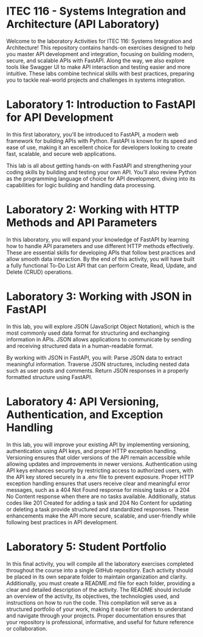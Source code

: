 # ITEC 116 - Systems Integration and Architecture (API Laboratory)
Welcome to the laboratory Activities for ITEC 116: Systems Integration and Architecture! This repository contains hands-on exercises designed to help you master API development and integration, focusing on building modern, secure, and scalable APIs with FastAPI. Along the way, we also explore tools like Swagger UI to make API interaction and testing easier and more intuitive.
These labs combine technical skills with best practices, preparing you to tackle real-world projects and challenges in systems integration.

# Laboratory 1: Introduction to FastAPI for API Development
In this first laboratory, you'll be introduced to FastAPI, a modern web framework for building APIs with Python. FastAPI is known for its speed and ease of use, making it an excellent choice for developers looking to create fast, scalable, and secure web applications.

This lab is all about getting hands-on with FastAPI and strengthening your coding skills by building and testing your own API. You’ll also review Python as the programming language of choice for API development, diving into its capabilities for logic building and handling data processing.

# Laboratory 2: Working with HTTP Methods and API Parameters
In this laboratory, you will expand your knowledge of FastAPI by learning how to handle API parameters and use different HTTP methods effectively. These are essential skills for developing APIs that follow best practices and allow smooth data interaction. By the end of this activity, you will have built a fully functional To-Do List API that can perform Create, Read, Update, and Delete (CRUD) operations.

# Laboratory 3: Working with JSON in FastAPI
In this lab, you will explore JSON (JavaScript Object Notation), which is the most commonly used data format for structuring and exchanging information in APIs. JSON allows applications to communicate by sending and receiving structured data in a human-readable format.

By working with JSON in FastAPI, you will:
  Parse JSON data to extract meaningful information.
  Traverse JSON structures, including nested data such as user posts and comments.
  Return JSON responses in a properly formatted structure using FastAPI.

  # Laboratory 4: API Versioning, Authentication, and Exception Handling
In this lab, you will improve your existing API by implementing versioning, authentication using API keys, and proper HTTP exception handling. Versioning ensures that older versions of the API remain accessible while allowing updates and improvements in newer versions. Authentication using API keys enhances security by restricting access to authorized users, with the API key stored securely in a .env file to prevent exposure. Proper HTTP exception handling ensures that users receive clear and meaningful error messages, such as a 404 Not Found response for missing tasks or a 204 No Content response when there are no tasks available. Additionally, status codes like 201 Created for adding a task and 204 No Content for updating or deleting a task provide structured and standardized responses. These enhancements make the API more secure, scalable, and user-friendly while following best practices in API development.

  # Laboratory 5: Student Portfolio 
  In this final activity, you will compile all the laboratory exercises completed throughout the course into a single GitHub repository. Each activity should be placed in its own separate folder to maintain organization and clarity. Additionally, you must create a README.md file for each folder, providing a clear and detailed description of the activity. The README should include an overview of the activity, its objectives, the technologies used, and instructions on how to run the code. This compilation will serve as a structured portfolio of your work, making it easier for others to understand and navigate through your projects. Proper documentation ensures that your repository is professional, informative, and useful for future reference or collaboration.
